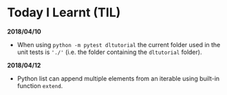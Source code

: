 # Today I Learnt (TIL)

**2018/04/10**

* When using ``python -m pytest dltutorial`` the current folder used in the unit tests is ``'./'`` 
(i.e. the folder containing the ``dltutorial`` folder).

**2018/04/12**

* Python list can append multiple elements from an iterable using built-in function ``extend``.
